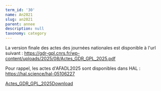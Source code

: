 ```yaml
---
term_id: '30'
name: An2021
slug: an2021
parent: annee
description: null
taxonomy: category
---
```


La version finale des actes des journées nationales est disponible à l'url suivant : <https://gdr-gpl.cnrs.fr/wp-content/uploads/2025/08/Actes_GDR_GPL_2025.pdf>

Pour rappel, les actes d'AFADL2025 sont disponibles dans HAL : <https://hal.science/hal-05106227>

[Actes_GDR_GPL_2025](https://gdr-gpl.cnrs.fr/wp-content/uploads/2025/08/Actes_GDR_GPL_2025.pdf)[Download](https://gdr-gpl.cnrs.fr/wp-content/uploads/2025/08/Actes_GDR_GPL_2025.pdf)
